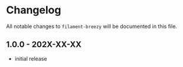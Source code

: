 # Changelog

All notable changes to `filament-breezy` will be documented in this file.

## 1.0.0 - 202X-XX-XX

- initial release
